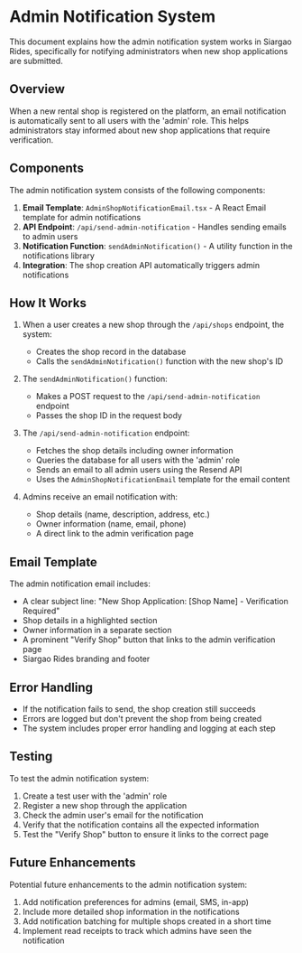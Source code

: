 # Admin Notification System

This document explains how the admin notification system works in Siargao Rides, specifically for notifying administrators when new shop applications are submitted.

## Overview

When a new rental shop is registered on the platform, an email notification is automatically sent to all users with the 'admin' role. This helps administrators stay informed about new shop applications that require verification.

## Components

The admin notification system consists of the following components:

1. **Email Template**: `AdminShopNotificationEmail.tsx` - A React Email template for admin notifications
2. **API Endpoint**: `/api/send-admin-notification` - Handles sending emails to admin users
3. **Notification Function**: `sendAdminNotification()` - A utility function in the notifications library
4. **Integration**: The shop creation API automatically triggers admin notifications

## How It Works

1. When a user creates a new shop through the `/api/shops` endpoint, the system:
   - Creates the shop record in the database
   - Calls the `sendAdminNotification()` function with the new shop's ID

2. The `sendAdminNotification()` function:
   - Makes a POST request to the `/api/send-admin-notification` endpoint
   - Passes the shop ID in the request body

3. The `/api/send-admin-notification` endpoint:
   - Fetches the shop details including owner information
   - Queries the database for all users with the 'admin' role
   - Sends an email to all admin users using the Resend API
   - Uses the `AdminShopNotificationEmail` template for the email content

4. Admins receive an email notification with:
   - Shop details (name, description, address, etc.)
   - Owner information (name, email, phone)
   - A direct link to the admin verification page

## Email Template

The admin notification email includes:

- A clear subject line: "New Shop Application: [Shop Name] - Verification Required"
- Shop details in a highlighted section
- Owner information in a separate section
- A prominent "Verify Shop" button that links to the admin verification page
- Siargao Rides branding and footer

## Error Handling

- If the notification fails to send, the shop creation still succeeds
- Errors are logged but don't prevent the shop from being created
- The system includes proper error handling and logging at each step

## Testing

To test the admin notification system:

1. Create a test user with the 'admin' role
2. Register a new shop through the application
3. Check the admin user's email for the notification
4. Verify that the notification contains all the expected information
5. Test the "Verify Shop" button to ensure it links to the correct page

## Future Enhancements

Potential future enhancements to the admin notification system:

1. Add notification preferences for admins (email, SMS, in-app)
2. Include more detailed shop information in the notifications
3. Add notification batching for multiple shops created in a short time
4. Implement read receipts to track which admins have seen the notification

